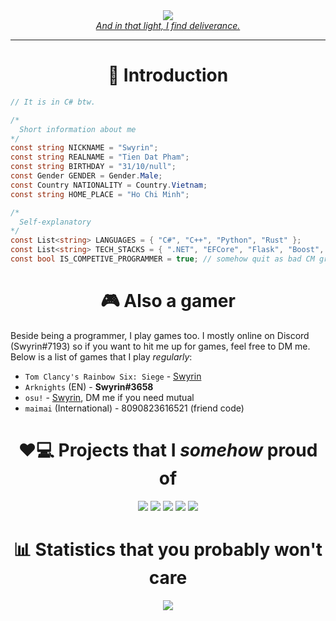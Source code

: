<div align="center">
  <img src="https://user-images.githubusercontent.com/41561710/217744926-bd6e5d9a-d94b-406a-bc94-d22b41cf130c.png"><br>
  <a href="https://www.youtube.com/watch?v=s0K53t4dNyg&t=94s&ab_channel=Silentroom"><i>And in that light, I find deliverance.</i></a>
  
  <!-- badges -->
</div>

---------------------------------------------------------

<div align="center"><strong><h1>👋 Introduction</h1></strong></div>

```c#
// It is in C# btw.

/* 
  Short information about me
*/
const string NICKNAME = "Swyrin";
const string REALNAME = "Tien Dat Pham";
const string BIRTHDAY = "31/10/null";
const Gender GENDER = Gender.Male;
const Country NATIONALITY = Country.Vietnam;
const string HOME_PLACE = "Ho Chi Minh";

/*
  Self-explanatory 
*/ 
const List<string> LANGUAGES = { "C#", "C++", "Python", "Rust" };
const List<string> TECH_STACKS = { ".NET", "EFCore", "Flask", "Boost", "CMake" };
const bool IS_COMPETIVE_PROGRAMMER = true; // somehow quit as bad CM grinder on codeforces
```

<div align="center"><strong><h1>🎮 Also a gamer</h1></strong></div>

Beside being a programmer, I play games too. I mostly online on Discord (Swyrin#7193) so if you want to hit me up for games, feel free to DM me.
Below is a list of games that I play *regularly*:
- `Tom Clancy's Rainbow Six: Siege` - [Swyrin](https://ubisoftconnect.com/en-US/profile/Swyrin/)
- `Arknights` (EN) - **Swyrin#3658**
- `osu!` - [Swyrin](https://osu.ppy.sh/users/13101472), DM me if you need mutual
- `maimai` (International) - 8090823616521 (friend code)

<div align="center"><strong><h1>❤️💻 Projects that I <i>somehow</i> proud of</h1></strong></div>

<div align="center">
  <a href=""><img src="https://github-readme-stats.vercel.app/api/pin/?username=nameless-on-discord&repo=nameless&theme=tokyonight"></a>
  <a href=""><img src="https://github-readme-stats.vercel.app/api/pin/?username=Swyreee&repo=dotties&theme=tokyonight"></a>
  <a href=""><img src="https://github-readme-stats.vercel.app/api/pin/?username=Swyreee&repo=Lilia&theme=tokyonight"></a>
  <a href=""><img src="https://github-readme-stats.vercel.app/api/pin/?username=Swyreee&repo=paranormal-maimai&theme=tokyonight"></a>
  <a href=""><img src="https://github-readme-stats.vercel.app/api/pin/?username=Nekos-life&repo=Nekos.Net&theme=tokyonight"></a>
</div>

<div align="center"><strong><h1>📊 Statistics that you probably won't care</h1></strong></div>

<div align="center">
    <a href=""><img src="https://github-readme-stats.vercel.app/api?username=Swyreee&theme=tokyonight&show_icons=true&include_all_commits=true&count_private=true"</a>
</div>
